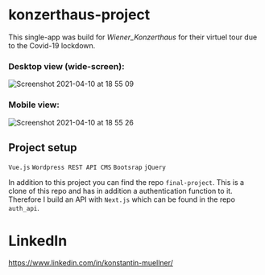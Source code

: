 # konzerthaus-project

This single-app was build for _Wiener_Konzerthaus_ for their virtuel tour due to the Covid-19 lockdown.

### Desktop view (wide-screen):
![Screenshot 2021-04-10 at 18 55 09](https://user-images.githubusercontent.com/70595672/114278296-714dda00-9a2f-11eb-9e72-9d944d55d25b.png)

### Mobile view:
![Screenshot 2021-04-10 at 18 55 26](https://user-images.githubusercontent.com/70595672/114278315-875b9a80-9a2f-11eb-930b-56f9c71fbfa7.png)

## Project setup
`Vue.js`
`Wordpress REST API CMS`
`Bootsrap`
`jQuery`

In addition to this project you can find the repo `final-project`. This is a clone of this repo and has in addition a authentication function to it. 
Therefore I build an API with `Next.js` which can be found in the repo `auth_api`.


# LinkedIn
https://www.linkedin.com/in/konstantin-muellner/
